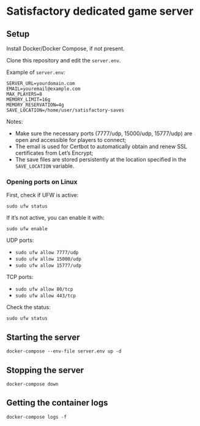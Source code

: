 # Satisfactory dedicated game server

## Setup

Install Docker/Docker Compose, if not present.

Clone this repository and edit the ```server.env```.

Example of ```server.env```:
```
SERVER_URL=yourdomain.com
EMAIL=youremail@example.com
MAX_PLAYERS=8
MEMORY_LIMIT=16g
MEMORY_RESERVATION=4g
SAVE_LOCATION=/home/user/satisfactory-saves
```

Notes:
- Make sure the necessary ports (7777/udp, 15000/udp, 15777/udp) are open and accessible for players to connect;
- The email is used for Certbot to automatically obtain and renew SSL certificates from Let’s Encrypt;
- The save files are stored persistently at the location specified in the ```SAVE_LOCATION``` variable.

### Opening ports on Linux

First, check if UFW is active:

```sudo ufw status```

If it’s not active, you can enable it with:

```sudo ufw enable```

UDP ports:
- ```sudo ufw allow 7777/udp```
- ```sudo ufw allow 15000/udp```
- ```sudo ufw allow 15777/udp```

TCP ports:
- ```sudo ufw allow 80/tcp```
- ```sudo ufw allow 443/tcp```

Check the status:

```sudo ufw status```

## Starting the server

```docker-compose --env-file server.env up -d```

## Stopping the server

```docker-compose down```

## Getting the container logs

```docker-compose logs -f```